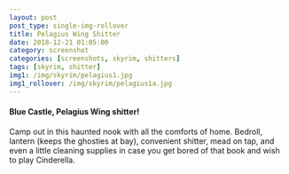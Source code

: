 ```yaml
---
layout: post
post_type: single-img-rollover
title: Pelagius Wing Shitter
date: 2018-12-21 01:05:00
category: screenshot
categories: [screenshots, skyrim, shitters]
tags: [skyrim, shitter]
img1: /img/skyrim/pelagius1.jpg
img1_rollover: /img/skyrim/pelagius1a.jpg
---
```

#### Blue Castle, Pelagius Wing shitter!

Camp out in this haunted nook with all the comforts of home. Bedroll, lantern (keeps the ghosties at bay), convenient shitter, mead on tap, and even a little cleaning supplies in case you get bored of that book and wish to play Cinderella.
